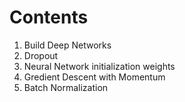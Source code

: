 # Contents


1. Build Deep Networks
2. Dropout
3. Neural Network initialization weights
4. Gredient Descent with Momentum
5. Batch Normalization
